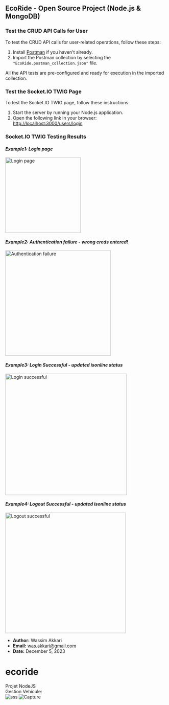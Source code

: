 ## EcoRide - Open Source Project (Node.js & MongoDB)

### Test the CRUD API Calls for User

To test the CRUD API calls for user-related operations, follow these steps:

1. Install [Postman](https://www.postman.com/) if you haven't already.
2. Import the Postman collection by selecting the `"EcoRide.postman_collection.json"` file.

All the API tests are pre-configured and ready for execution in the imported collection.

### Test the Socket.IO TWIG Page

To test the Socket.IO TWIG page, follow these instructions:

1. Start the server by running your Node.js application.
2. Open the following link in your browser: [http://localhost:3000/users/login](http://localhost:3000/users/login)

### Socket.IO TWIG Testing Results

#### _Example1: Login page_
<img width="236" alt="Login page" src="https://github.com/wassou93/ecoride/assets/8655283/114216b2-7bcf-4b3b-b495-73c7230253fe">

#### _Example2: Authentication failure - wrong creds entered!_
<img width="330" alt="Authentication failure" src="https://github.com/wassou93/ecoride/assets/8655283/bc02369f-91e1-4166-97e0-8846536e80fd">

#### _Example3: Login Successful - updated isonline status_
<img width="380" alt="Login successful" src="https://github.com/wassou93/ecoride/assets/8655283/ff819502-3c3b-4dc9-95ce-8447b22ca9dc">

#### _Example4: Logout Successful - updated isonline status_
<img width="377" alt="Logout successful" src="https://github.com/wassou93/ecoride/assets/8655283/683a3729-4451-4ec3-94c3-a777547585eb">


- **Author:** Wassim Akkari
- **Email:** was.akkari@gmail.com
- **Date:** December 5, 2023
# ecoride
Projet NodeJS <br>
Gestion Vehicule: <br>
![sss](https://github.com/wassou93/ecoride/assets/105807219/4b6e93b0-c643-4507-9831-2039d21d2c62)
![Capture](https://github.com/wassou93/ecoride/assets/105807219/4c3a92e8-7240-460f-85d0-2776f099161a)


